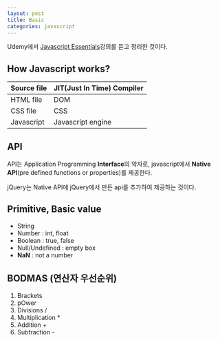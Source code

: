```yaml
---
layout: post
title: Basic
categories: javascript
---
```

<div class="message">Udemy에서 <a href="https://www.udemy.com/javascript-essentials/" target="_blank">Javascript Essentials</a>강의를 듣고 정리한 것이다.</div>

## How Javascript works?
<table>
  <thead>
    <tr>
      <th>Source file</th>
      <th>JIT(Just In Time) Compiler</th>
    </tr>
  </thead>
  <tbody>
    <tr>
      <td>HTML file</td>
      <td>DOM</td>
    </tr>
    <tr>
      <td>CSS file</td>
      <td>CSS</td>
    </tr>
    <tr>
      <td>Javascript</td>
      <td>Javascript engine</td>
    </tr>
  </tbody>
</table>

## API 
API는 Application Programming **Interface**의 약자로, javascript에서 **Native API**(pre defined functions or properties)를 제공한다. 

jQuery는 Native API에 jQuery에서 만든 api를 추가하여 제공하는 것이다.

## Primitive, Basic value
* String
* Number : int, float
* Boolean : true, false
* Null/Undefined : empty box
* **NaN** : not a number

## BODMAS (연산자 우선순위)
1. Brackets
2. pOwer
3. Divisions /
4. Multiplication *
5. Addition +
6. Subtraction -
